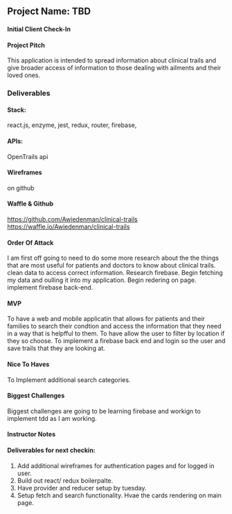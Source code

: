 ## Project Name:  TBD

#### Initial Client Check-In 

#### Project Pitch
This application is intended to spread information about clinical trails and give broader access of information to those dealing with ailments and their loved ones.

### Deliverables

#### Stack:
react.js, enzyme, jest, redux, router, firebase,

#### APIs:
OpenTrails api

#### Wireframes
on github

#### Waffle & Github
https://github.com/Awiedenman/clinical-trails
https://waffle.io/Awiedenman/clinical-trails

#### Order Of Attack
I am first off going to need to do some more research about the the things that are most useful for patients and doctors to know about clinical trails.
clean data to access correct information.
Research firebase.
Begin fetching my data and oulling it into my application.
Begin redering on page.
implement firebase back-end.


#### MVP
To have a web and mobile applicatin that allows for patients and their families to search their condtion and  access the information that they need in a way that is helpfful to them.
To have allow the user to filter by location if they so choose.
To implement a firebase back end and login so the user and save trails that they are looking at.

#### Nice To Haves
To Implement additional search categories.

#### Biggest Challenges
Biggest challenges are going to be learning firebase and workign to implement tdd as I am working.

#### Instructor Notes

#### Deliverables for next checkin:
1. Add additional wireframes for authentication pages and for logged in user.
2. Build out react/ redux boilerpalte.
3. Have provider and reducer setup by tuesday.
4. Setup fetch and search functionality. Hvae the cards rendering on main page.

